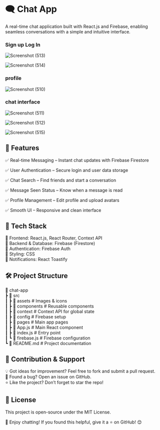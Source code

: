 # 🗨️ Chat App

A real-time chat application built with React.js and Firebase, enabling seamless conversations with a simple and intuitive interface.  
### Sign up Log In
![Screenshot (513)](https://github.com/user-attachments/assets/a645be92-533d-4999-bf6a-21bc93a25e82)

![Screenshot (514)](https://github.com/user-attachments/assets/87ef0284-61ec-4f38-982d-5b94c9889b13)

### profile
![Screenshot (510)](https://github.com/user-attachments/assets/926a68a0-4b59-4b4f-8dc2-98cbbb1ee34a)

### chat interface
![Screenshot (511)](https://github.com/user-attachments/assets/0a7ea125-53db-484d-bb40-3f381f81b048)

![Screenshot (512)](https://github.com/user-attachments/assets/6c61c372-2014-41e0-b6ad-afb54edb08bb)

![Screenshot (515)](https://github.com/user-attachments/assets/ace206ae-27bf-4aa5-9558-bd141d9594ec)




## 📌 Features

✅ Real-time Messaging – Instant chat updates with Firebase Firestore

✅ User Authentication – Secure login and user data storage

✅ Chat Search – Find friends and start a conversation

✅ Message Seen Status – Know when a message is read

✅ Profile Management – Edit profile and upload avatars

✅ Smooth UI – Responsive and clean interface

## 📂 Tech Stack

🔹 Frontend: React.js, React Router, Context API  
🔹 Backend & Database: Firebase (Firestore)  
🔹 Authentication: Firebase Auth  
🔹 Styling: CSS  
🔹 Notifications: React Toastify  

## 🛠️ Project Structure

📂 chat-app  
 ┣ 📂 src  
 ┃ ┣ 📂 assets          # Images & icons  
 ┃ ┣ 📂 components      # Reusable components  
 ┃ ┣ 📂 context         # Context API for global state  
 ┃ ┣ 📂 config          # Firebase setup  
 ┃ ┣ 📂 pages           # Main app pages  
 ┃ ┣ 📜 App.js          # Main React component  
 ┃ ┣ 📜 index.js        # Entry point  
 ┃ ┗ 📜 firebase.js     # Firebase configuration  
 ┗ 📜 README.md         # Project documentation  


## 🔗 Contribution & Support

💡 Got ideas for improvement? Feel free to fork and submit a pull request.  
🐞 Found a bug? Open an issue on GitHub.  
⭐ Like the project? Don’t forget to star the repo!  

## 📜 License

This project is open-source under the MIT License.  

🚀 Enjoy chatting! If you found this helpful, give it a ⭐ on GitHub! 😊  
